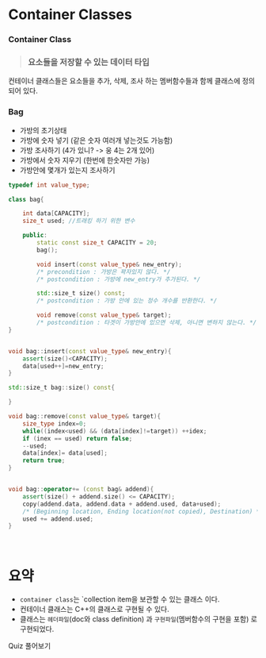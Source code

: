 # Container Classes

### Container Class
> ###  요소들을 저장할 수 있는 데이터 타입
컨테이너 클래스들은 요소들을 추가, 삭제, 조사 하는 멤버함수들과 함께 클래스에 정의되어 있다.

### Bag

- 가방의 초기상태
- 가방에 숫자 넣기 (같은 숫자 여러개 넣는것도 가능함)
- 가방 조사하기 (4가 있니? -> 웅 4는 2개 있어)
- 가방에서 숫자 지우기 (한번에 한숫자만 가능)
- 가방안에 몇개가 있는지 조사하기

```cpp
typedef int value_type;

class bag{

    int data[CAPACITY];
    size_t used; //트래킹 하기 위한 변수

    public:
        static const size_t CAPACITY = 20;
        bag();

        void insert(const value_type& new_entry);
        /* precondition : 가방은 꽉자있지 않다. */
        /* postcondition : 가방에 new_entry가 추가된다. */

        std::size_t size() const;
        /* postcondition : 가방 안에 있는 정수 개수를 반환한다. */

        void remove(const value_type& target);
        /* postcondition : 타겟이 가방안에 있으면 삭제, 아니면 변하지 않는다. */
}
```
```cpp

void bag::insert(const value_type& new_entry){
    assert(size()<CAPACITY);
    data[used++]=new_entry;
}

std::size_t bag::size() const{

}

void bag::remove(const value_type& target){
    size_type index=0;
    while((index<used) && (data[index]!=target)) ++idex;
    if (inex == used) return false;
    --used;
    data[index]= data[used];
    return true;
}


void bag::operator+= (const bag& addend){
    assert(size() + addend.size() <= CAPACITY);
    copy(addend.data, addend.data + addend.used, data+used);
    /* (Beginning location, Ending location(not copied), Destination) */
    used += addend.used;
}

```
<br>


# 요약
  - `container class`는 `collection item을 보관할 수 있는 클래스 이다.
  - 컨테이너 클래스는 C++의 클래스로 구현될 수 있다.
  - 클래스는 `헤더파일`(doc와 class definition) 과 `구현파일`(멤버함수의 구현을 포함)  로 구현되었다.

Quiz 풀어보기

